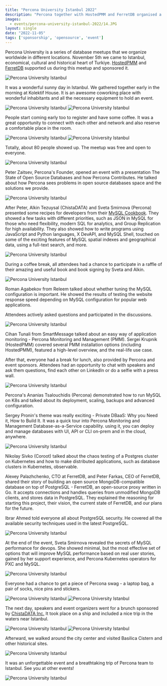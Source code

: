 ```yaml
---
title: "Percona University Istanbul 2022"
description: "Percona together with HostedPMM and FerretDB organised a Percona University Istanbul meetup in Istanbul at November 5th, 2022. It was a free database event about MySQL, PostgreSQL, MariaDB, and MongoDB. "
images:
  - events/percona-university-istanbul-2022/14.JPG
layout: single
date: "2022-11-05"
tags: ['sponsorship', 'opensource', 'event']
---
```

Percona University is a series of database meetups that we organize worldwide in different locations. November 5th we came to Istanbul, economical, cultural and historical heart of Turkiye. [HostedPMM](https://www.hostedpmm.com/) and [FerretDB](https://www.ferretdb.io/) supported us during this meetup and sponsored it. 

![Percona University Istanbul](/events/percona-university-istanbul-2022/4.JPG)

It was a wonderful sunny day in Istanbul. We gathered together early in the morning at Kolektif House. It is an awesome coworking place with wonderful inhabitants and all the necessary equipment to hold an event. 

![Percona University Istanbul](/events/percona-university-istanbul-2022/5.JPG)
![Percona University Istanbul](/events/percona-university-istanbul-2022/16.jpg)

People start coming early too to register and have some coffee. It was a great opportunity to connect with each other and network and also reserve a comfortable place in the room. 

![Percona University Istanbul](/events/percona-university-istanbul-2022/7.JPG)
![Percona University Istanbul](/events/percona-university-istanbul-2022/3.JPG)

Totally, about 80 people showed up. The meetup was free and open to everyone. 

![Percona University Istanbul](/events/percona-university-istanbul-2022/8.JPG)

Peter Zaitsev, Percona's Founder, opened an event with a presentation The State of Open Source Databases and how Percona Contributes. He talked about how Percona sees problems in open source databases space and the solutions we provide.

![Percona University Istanbul](/events/percona-university-istanbul-2022/9.JPG)

After Peter, Alkin Tezuysal (ChistaDATA) and Sveta Smirnova (Percona) presented some recipes for developers from their [MySQL Cookbook](https://www.amazon.com/gp/product/B0B8GK8CDS/). They showed a few tasks with different priorities, such as JSON in MySQL for those who need flexibility, modern SQL for analytics, and Group Replication for high availability. They also showed how to write programs using JavaScript and Python languages, X DevAPI, and MySQL Shell, touched on some of the exciting features of MySQL spatial indexes and geographical data, using a full-text search, and more. 

![Percona University Istanbul](/events/percona-university-istanbul-2022/10.JPG)

During a coffee break, all attendees had a chance to participate in a raffle of their amazing and useful book and book signing by Sveta and Alkin. 

![Percona University Istanbul](/events/percona-university-istanbul-2022/2.jpeg)

Roman Agabekov from Releem talked about whether tuning the MySQL configuration is important. He showed the results of testing the website response speed depending on MySQL configuration for popular web applications. 

Attendees actively asked questions and participated in the discussions.

![Percona University Istanbul](/events/percona-university-istanbul-2022/11.JPG)

Cihan Tunali from SmartMessage talked about an easy way of application monitoring - Percona Monitoring and Management (PMM). Sergei Krupnik (HostedPMM) covered several PMM installation options (including HostedPMM), featured a high-level overview, and the real-life use case.

After that, everyone had a break for lunch, also provided by Percona and event sponsors. Attendees had an opportunity to chat with speakers and ask them questions, find each other on LinkedIn or do a selfie with a press wall. 

![Percona University Istanbul](/events/percona-university-istanbul-2022/20.JPG)

Percona's Ananias Tsalouchidis (Percona) demonstrated how to run MySQL on K8s and talked about its deployment, scaling, backups and advanced configuration.

Sergey Pronin's theme was really exciting - Private DBaaS: Why you Need it, How to Build It. It was a quick tour into Percona Monitoring and Management Database-as-a-Service capability. using it, you can deploy and manage databases with UI, API or CLI on-prem and in the cloud, anywhere.

![Percona University Istanbul](/events/percona-university-istanbul-2022/12.JPG)

Nikolay Sivko (Coroot) talked about the chaos testing of a Postgres cluster on Kubernetes and how to make distributed applications, such as database clusters in Kubernetes, observable. 

Alexey Palazhchenko, CTO at FerretDB, and Peter Farkas, CEO of FerretDB, shared their story of building an open source MongoDB-compatible database on top of PostgreSQL - FerretDB, an open-source proxy written in Go. It accepts connections and handles queries from unmodified MongoDB clients, and stores data in PostgreSQL. They explained the reasoning for starting this project, their vision, the current state of FerretDB, and our plans for the future.

Ibrar Ahmed told everyone all about PostgreSQL security. He covered all the available security techniques used in the latest PostgreSQL. 

![Percona University Istanbul](/events/percona-university-istanbul-2022/21.JPG)

At the end of the event, Sveta Smirnova revealed the secrets of MySQL performance for devops. She showed minimal, but the most effective set of options that will improve MySQL performance based on real user stories, gained by her support experience, and Percona Kubernetes operators for PXC and MySQL.

![Percona University Istanbul](/events/percona-university-istanbul-2022/13.JPG)

Everyone had a chance to get a piece of Percona swag - a laptop bag, a pair of socks, nice pins and stickers. 

![Percona University Istanbul](/events/percona-university-istanbul-2022/14.JPG)
![Percona University Istanbul](/events/percona-university-istanbul-2022/15.JPG)

The next day, speakers and event organizers went for a brunch sponsored by [ChistaDATA Inc.](https://chistadata.com/) It took place on a ship and included a nice trip in the waters near Istanbul. 

![Percona University Istanbul](/events/percona-university-istanbul-2022/1.jpeg)
![Percona University Istanbul](/events/percona-university-istanbul-2022/17.png)

Afterward, we walked around the city center and visited Basilica Cistern and other historical sites. 

![Percona University Istanbul](/events/percona-university-istanbul-2022/18.png)

It was an unforgettable event and a breathtaking trip of Percona team to Istanbul. See you at other events! 

![Percona University Istanbul](/events/percona-university-istanbul-2022/19.jpg)

